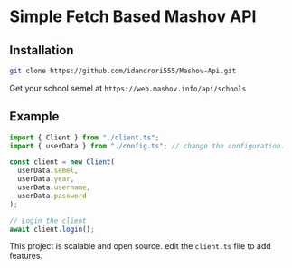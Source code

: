 # Simple Fetch Based Mashov API

## Installation
```bash
git clone https://github.com/idandrori555/Mashov-Api.git
```

Get your school semel at ```https://web.mashov.info/api/schools```

## Example
```js
import { Client } from "./client.ts";
import { userData } from "./config.ts"; // change the configuration.

const client = new Client(
  userData.semel,
  userData.year,
  userData.username,
  userData.password
);

// Login the client
await client.login(); 
```

This project is scalable and open source. edit the ```client.ts``` file to add features.
